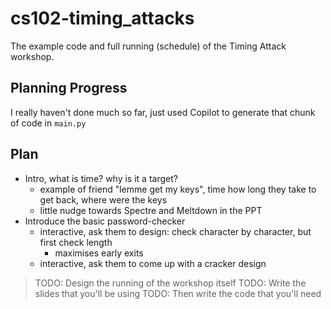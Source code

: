 # cs102-timing_attacks
The example code and full running (schedule) of the Timing Attack workshop.

## Planning Progress
I really haven't done much so far, just used Copilot to generate that chunk of code in `main.py`

## Plan

- Intro, what is time? why is it a target?
  - example of friend "lemme get my keys", time how long they take to get back, where were the keys
  - little nudge towards Spectre and Meltdown in the PPT
- Introduce the basic password-checker
  - interactive, ask them to design: check character by character, but first check length
    - maximises early exits
  - interactive, ask them to come up with a cracker design


> TODO: Design the running of the workshop itself
> TODO: Write the slides that you'll be using
> TODO: Then write the code that you'll need

